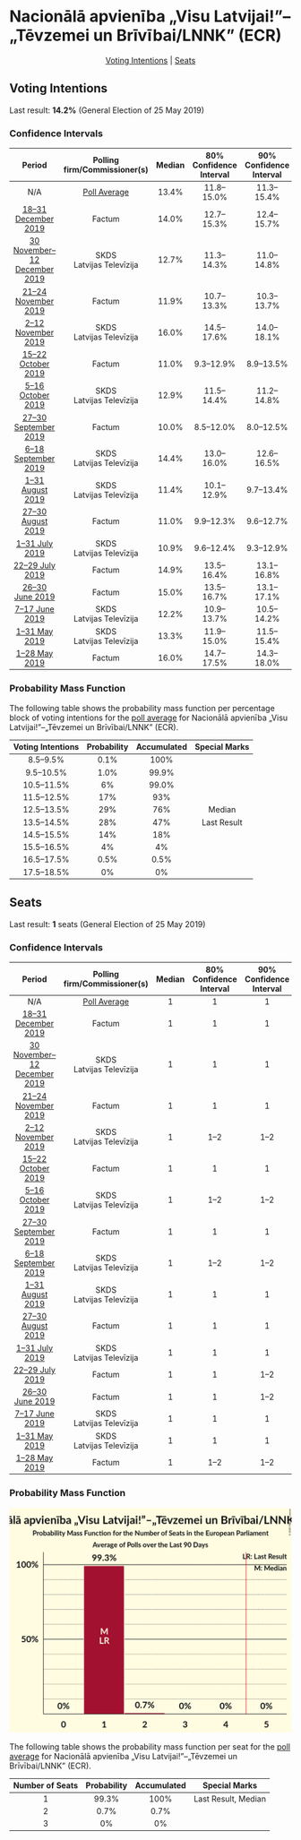 # Nacionālā apvienība „Visu Latvijai!”–„Tēvzemei un Brīvībai/LNNK” (ECR)

<p align="center"><a href="#voting-intentions">Voting Intentions</a> | <a href="#seats">Seats</a></p>

## Voting Intentions

Last result: **14.2%** (General Election of 25 May 2019)

### Confidence Intervals

| Period     | Polling firm/Commissioner(s) | Median | 80% Confidence Interval | 90% Confidence Interval | 95% Confidence Interval | 99% Confidence Interval |
|:----------:|:----------------:|:-----------:|:-----------------------:|:-----------------------:|:-----------------------:|:-----------------------:|
| N/A | [Poll Average](average.html) | 13.4% | 11.8–15.0% | 11.3–15.4% | 11.0–15.8% | 10.3–16.5% |
| [18–31 December 2019](2019-12-31-Factum.html) | Factum | 14.0% | 12.7–15.3% | 12.4–15.7% | 12.1–16.1% | 11.5–16.8% |
| [30 November–12 December 2019](2019-12-12-SKDS.html) | SKDS <br> Latvijas Televīzija | 12.7% | 11.3–14.3% | 11.0–14.8% | 10.6–15.2% | 10.0–16.0% |
| [21–24 November 2019](2019-11-24-Factum.html) | Factum | 11.9% | 10.7–13.3% | 10.3–13.7% | 10.0–14.1% | 9.4–14.8% |
| [2–12 November 2019](2019-11-12-SKDS.html) | SKDS <br> Latvijas Televīzija | 16.0% | 14.5–17.6% | 14.0–18.1% | 13.7–18.5% | 13.0–19.3% |
| [15–22 October 2019](2019-10-22-Factum.html) | Factum | 11.0% | 9.3–12.9% | 8.9–13.5% | 8.5–14.0% | 7.8–15.0% |
| [5–16 October 2019](2019-10-16-SKDS.html) | SKDS <br> Latvijas Televīzija | 12.9% | 11.5–14.4% | 11.2–14.8% | 10.9–15.2% | 10.2–16.0% |
| [27–30 September 2019](2019-09-30-Factum.html) | Factum | 10.0% | 8.5–12.0% | 8.0–12.5% | 7.7–13.0% | 7.0–14.0% |
| [6–18 September 2019](2019-09-18-SKDS.html) | SKDS <br> Latvijas Televīzija | 14.4% | 13.0–16.0% | 12.6–16.5% | 12.3–16.9% | 11.6–17.7% |
| [1–31 August 2019](2019-08-31-SKDS.html) | SKDS <br> Latvijas Televīzija | 11.4% | 10.1–12.9% | 9.7–13.4% | 9.4–13.7% | 8.8–14.5% |
| [27–30 August 2019](2019-08-30-Factum.html) | Factum | 11.0% | 9.9–12.3% | 9.6–12.7% | 9.3–13.0% | 8.8–13.6% |
| [1–31 July 2019](2019-07-31-SKDS.html) | SKDS <br> Latvijas Televīzija | 10.9% | 9.6–12.4% | 9.3–12.9% | 9.0–13.2% | 8.4–14.0% |
| [22–29 July 2019](2019-07-29-Factum.html) | Factum | 14.9% | 13.5–16.4% | 13.1–16.8% | 12.8–17.2% | 12.1–18.0% |
| [26–30 June 2019](2019-06-30-Factum.html) | Factum | 15.0% | 13.5–16.7% | 13.1–17.1% | 12.8–17.5% | 12.1–18.4% |
| [7–17 June 2019](2019-06-17-SKDS.html) | SKDS <br> Latvijas Televīzija | 12.2% | 10.9–13.7% | 10.5–14.2% | 10.2–14.6% | 9.6–15.3% |
| [1–31 May 2019](2019-05-31-SKDS.html) | SKDS <br> Latvijas Televīzija | 13.3% | 11.9–15.0% | 11.5–15.4% | 11.2–15.8% | 10.5–16.6% |
| [1–28 May 2019](2019-05-28-Factum.html) | Factum | 16.0% | 14.7–17.5% | 14.3–18.0% | 14.0–18.4% | 13.3–19.1% |

### Probability Mass Function

The following table shows the probability mass function per percentage block of voting intentions for the [poll average](average.html) for Nacionālā apvienība „Visu Latvijai!”–„Tēvzemei un Brīvībai/LNNK” (ECR).

| Voting Intentions | Probability | Accumulated | Special Marks |
|:-----------------:|:-----------:|:-----------:|:-------------:|
| 8.5–9.5% | 0.1% | 100% |  |
| 9.5–10.5% | 1.0% | 99.9% |  |
| 10.5–11.5% | 6% | 99.0% |  |
| 11.5–12.5% | 17% | 93% |  |
| 12.5–13.5% | 29% | 76% | Median |
| 13.5–14.5% | 28% | 47% | Last Result |
| 14.5–15.5% | 14% | 18% |  |
| 15.5–16.5% | 4% | 4% |  |
| 16.5–17.5% | 0.5% | 0.5% |  |
| 17.5–18.5% | 0% | 0% |  |


## Seats

Last result: **1** seats (General Election of 25 May 2019)

### Confidence Intervals

| Period     | Polling firm/Commissioner(s) | Median | 80% Confidence Interval | 90% Confidence Interval | 95% Confidence Interval | 99% Confidence Interval |
|:----------:|:----------------:|:------:|:-----------------------:|:-----------------------:|:-----------------------:|:-----------------------:|
| N/A | [Poll Average](average.html) | 1 | 1 | 1 | 1 | 1–2 |
| [18–31 December 2019](2019-12-31-Factum.html) | Factum | 1 | 1 | 1 | 1 | 1–2 |
| [30 November–12 December 2019](2019-12-12-SKDS.html) | SKDS <br> Latvijas Televīzija | 1 | 1 | 1 | 1 | 1–2 |
| [21–24 November 2019](2019-11-24-Factum.html) | Factum | 1 | 1 | 1 | 1 | 1 |
| [2–12 November 2019](2019-11-12-SKDS.html) | SKDS <br> Latvijas Televīzija | 1 | 1–2 | 1–2 | 1–2 | 1–2 |
| [15–22 October 2019](2019-10-22-Factum.html) | Factum | 1 | 1 | 1 | 1 | 1 |
| [5–16 October 2019](2019-10-16-SKDS.html) | SKDS <br> Latvijas Televīzija | 1 | 1–2 | 1–2 | 1–2 | 1–2 |
| [27–30 September 2019](2019-09-30-Factum.html) | Factum | 1 | 1 | 1 | 1 | 1 |
| [6–18 September 2019](2019-09-18-SKDS.html) | SKDS <br> Latvijas Televīzija | 1 | 1–2 | 1–2 | 1–2 | 1–2 |
| [1–31 August 2019](2019-08-31-SKDS.html) | SKDS <br> Latvijas Televīzija | 1 | 1 | 1 | 1 | 1 |
| [27–30 August 2019](2019-08-30-Factum.html) | Factum | 1 | 1 | 1 | 1 | 1 |
| [1–31 July 2019](2019-07-31-SKDS.html) | SKDS <br> Latvijas Televīzija | 1 | 1 | 1 | 1 | 1 |
| [22–29 July 2019](2019-07-29-Factum.html) | Factum | 1 | 1 | 1–2 | 1–2 | 1–2 |
| [26–30 June 2019](2019-06-30-Factum.html) | Factum | 1 | 1 | 1–2 | 1–2 | 1–2 |
| [7–17 June 2019](2019-06-17-SKDS.html) | SKDS <br> Latvijas Televīzija | 1 | 1 | 1 | 1 | 1 |
| [1–31 May 2019](2019-05-31-SKDS.html) | SKDS <br> Latvijas Televīzija | 1 | 1 | 1 | 1 | 1 |
| [1–28 May 2019](2019-05-28-Factum.html) | Factum | 1 | 1–2 | 1–2 | 1–2 | 1–2 |

### Probability Mass Function

![Graph with seats probability mass function not yet produced](average-seats-pmf-nacionālāapvienība„visulatvijai”–„tēvzemeiunbrīvībailnnk”ecr.png "Seats Probability Mass Function")

The following table shows the probability mass function per seat for the [poll average](average.html) for Nacionālā apvienība „Visu Latvijai!”–„Tēvzemei un Brīvībai/LNNK” (ECR).

| Number of Seats | Probability | Accumulated | Special Marks |
|:---------------:|:-----------:|:-----------:|:-------------:|
| 1 | 99.3% | 100% | Last Result, Median |
| 2 | 0.7% | 0.7% |  |
| 3 | 0% | 0% |  |


